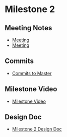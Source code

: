 # Milestone 2

## Meeting Notes
- [Meeting ]()
- [Meeting ]()

## Commits

- [Commits to Master](https://github.com/ECS153/final-project-mljm/commits/master)

## Milestone Video

- [Milestone  Video]()

## Design Doc

 - [Milestone 2 Design Doc]() 
